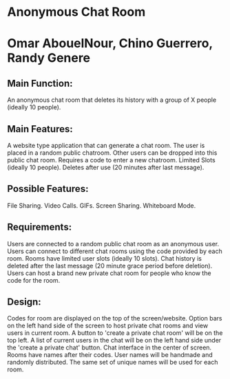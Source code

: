 
# Anonymous Chat Room
# Omar AbouelNour, Chino Guerrero, Randy Genere

## Main Function:

An anonymous chat room that deletes its history with a group of X people
(ideally 10 people).

## Main Features:

A website type application that can generate a chat room.
The user is placed in a random public chatroom.
Other users can be dropped into this public chat room.
Requires a code to enter a new chatroom.
Limited Slots (ideally 10 people).
Deletes after use (20 minutes after last message).

## Possible Features:

File Sharing.
Video Calls.
GIFs.
Screen Sharing.
Whiteboard Mode.

## Requirements:

Users are connected to a random public chat room as an anonymous user.
Users can connect to different chat rooms using the code provided by each room.
Rooms have limited user slots (ideally 10 slots).
Chat history is deleted after the last message (20 minute grace period before deletion).
Users can host a brand new private chat room for people who know the code for the room.

## Design:

Codes for room are displayed on the top of the screen/website.
Option bars on the left hand side of the screen to host private chat rooms and view users in current room.
A button to 'create a private chat room' will be on the top left.
A list of current users in the chat will be on the left hand side under the 'create a private chat' button.
Chat interface in the center of screen.
Rooms have names after their codes.
User names will be handmade and randomly distributed.
The same set of unique names will be used for each room.

